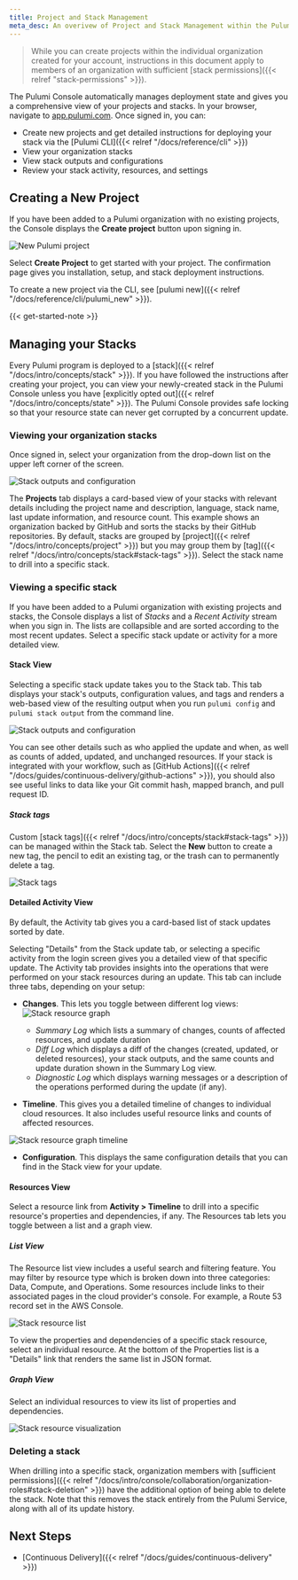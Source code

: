 ```yaml
---
title: Project and Stack Management
meta_desc: An overivew of Project and Stack Management within the Pulumi Cloud Service.
---
```


> While you can create projects within the individual organization created for your account, instructions in this document apply to members of an organization with sufficient [stack permissions]({{< relref "stack-permissions" >}}).

The Pulumi Console automatically manages deployment state and gives you a comprehensive view of your projects and stacks. In your browser, navigate to [app.pulumi.com](https://app.pulumi.com). Once signed in, you can:

* Create new projects and get detailed instructions for deploying your stack via the [Pulumi CLI]({{< relref "/docs/reference/cli" >}})
* View your organization stacks
* View stack outputs and configurations
* Review your stack activity, resources, and settings

## Creating a New Project

If you have been added to a Pulumi organization with no existing projects, the Console displays the **Create project** button upon signing in.

![New Pulumi project](/images/docs/reference/service/new-project.png)

Select **Create Project** to get started with your project. The confirmation page gives you installation, setup, and stack deployment instructions.

To create a new project via the CLI, see [pulumi new]({{< relref "/docs/reference/cli/pulumi_new" >}}).

{{< get-started-note >}}

## Managing your Stacks

Every Pulumi program is deployed to a [stack]({{< relref "/docs/intro/concepts/stack" >}}). If you have followed the instructions after creating your project, you can view your newly-created stack in the Pulumi Console unless you have [explicitly opted out]({{< relref "/docs/intro/concepts/state" >}}). The Pulumi Console provides safe locking so that your resource state can never get corrupted by a concurrent update.

### Viewing your organization stacks

Once signed in, select your organization from the drop-down list on the upper left corner of the screen.

![Stack outputs and configuration](/images/docs/reference/service/organization-stacks.png)

The **Projects** tab displays a card-based view of your stacks with relevant details including the project name and description, language, stack name, last update information, and resource count. This example shows an organization backed by GitHub and sorts the stacks by their GitHub repositories. By default, stacks are grouped by [project]({{< relref "/docs/intro/concepts/project" >}}) but you may group them by [tag]({{< relref "/docs/intro/concepts/stack#stack-tags" >}}). Select the stack name to drill into a specific stack.

### Viewing a specific stack

If you have been added to a Pulumi organization with existing projects and stacks, the Console displays a list of _Stacks_ and a _Recent Activity_ stream when you sign in. The lists are collapsible and are sorted according to the most recent updates. Select a specific stack update or activity for a more detailed view.

#### Stack View

Selecting a specific stack update takes you to the Stack tab. This tab displays your stack's outputs, configuration values, and tags and renders a web-based view of the resulting output when you run `pulumi config` and `pulumi stack output` from the command line.

![Stack outputs and configuration](/images/docs/reference/service/stack-outputs-and-configuration.png)

You can see other details such as who applied the update and when, as well as counts of added, updated, and unchanged resources. If your stack is integrated with your workflow, such as [GitHub Actions]({{< relref "/docs/guides/continuous-delivery/github-actions" >}}), you should also see useful links to data like your Git commit hash, mapped branch, and pull request ID.

##### Stack tags

Custom [stack tags]({{< relref "/docs/intro/concepts/stack#stack-tags" >}}) can be managed within the Stack tab. Select the **New** button to create a new tag, the pencil to edit an existing tag, or the trash can to permanently delete a tag.

![Stack tags](/images/docs/reference/service/stack-tags.png)

#### Detailed Activity View

By default, the Activity tab gives you a card-based list of stack updates sorted by date.

Selecting "Details" from the Stack update tab, or selecting a specific activity from the login screen gives you a detailed view of that specific update. The Activity tab provides insights into the operations that were performed on your stack resources during an update. This tab can include three tabs, depending on your setup:

* **Changes**. This lets you toggle between different log views:
![Stack resource graph](/images/docs/reference/service/resource-changes.png)
    * _Summary Log_ which lists a summary of changes, counts of affected resources, and update duration
    * _Diff Log_ which displays a diff of the changes (created, updated, or deleted resources), your stack outputs, and the same counts and update duration shown in the Summary Log view.
    * _Diagnostic Log_ which displays warning messages or a description of the operations performed during the update (if any).

* **Timeline**. This gives you a detailed timeline of changes to individual cloud resources. It also includes useful resource links and counts of affected resources.

![Stack resource graph timeline](/images/docs/reference/service/timeline.png)

* **Configuration**. This displays the same configuration details that you can find in the Stack view for your update.

#### Resources View

Select a resource link from **Activity > Timeline** to drill into a specific resource's properties and dependencies, if any. The Resources tab lets you toggle between a list and a graph view.

##### List View

The Resource list view includes a useful search and filtering feature. You may filter by resource type which is broken down into three categories: Data, Compute, and Operations. Some resources include links to their associated pages in the cloud provider's console. For example, a Route 53 record set in the AWS Console.

![Stack resource list](/images/docs/reference/service/stack-resource-list.png)

To view the properties and dependencies of a specific stack resource, select an individual resource. At the bottom of the Properties list is a "Details" link that renders the same list in JSON format.

##### Graph View

Select an individual resources to view its list of properties and dependencies.

![Stack resource visualization](/images/docs/reference/service/stack-resource-visualization.png)

### Deleting a stack

When drilling into a specific stack, organization members with [sufficient permissions]({{< relref "/docs/intro/console/collaboration/organization-roles#stack-deletion" >}}) have the additional option of being able to delete the stack. Note that this removes the stack entirely from the Pulumi Service, along with all of its update history.

## Next Steps

* [Continuous Delivery]({{< relref "/docs/guides/continuous-delivery" >}})
